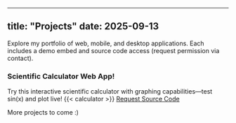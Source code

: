 
---
title: "Projects"
date: 2025-09-13
---
Explore my portfolio of web, mobile, and desktop applications. Each includes a demo embed and source code access (request permission via contact).

### Scientific Calculator Web App!
Try this interactive scientific calculator with graphing capabilities—test sin(x) and plot live!
{{< calculator >}} <!-- Uses the new shortcode -->
[Request Source Code](/contact/) <!-- Gated access via email for GitHub invite -->

More projects to come :)
